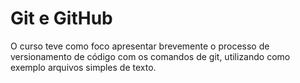 # Git e GitHub

O curso teve como foco apresentar brevemente o processo de versionamento de código com os comandos de git, utilizando como exemplo arquivos simples de texto.